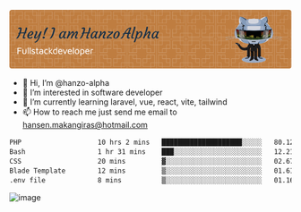 ![Header](./github-header-image.png)

- 👋 Hi, I’m @hanzo-alpha
- 👀 I’m interested in software developer
- 🌱 I’m currently learning laravel, vue, react, vite, tailwind
- 📫 How to reach me just send me email to hansen.makangiras@hotmail.com 

<!---
hanzo-alpha/hanzo-alpha is a ✨ special ✨ repository because its `README.md` (this file) appears on your GitHub profile.
You can click the Preview link to take a look at your changes.
--->

<!--START_SECTION:waka-->

```txt
PHP                   10 hrs 2 mins   ████████████████████░░░░░   80.12 %
Bash                  1 hr 31 mins    ███░░░░░░░░░░░░░░░░░░░░░░   12.21 %
CSS                   20 mins         ▓░░░░░░░░░░░░░░░░░░░░░░░░   02.67 %
Blade Template        12 mins         ▒░░░░░░░░░░░░░░░░░░░░░░░░   01.61 %
.env file             8 mins          ▒░░░░░░░░░░░░░░░░░░░░░░░░   01.16 %
```

<!--END_SECTION:waka-->

![image](https://github.com/hanzo-alpha/hanzo-alpha/assets/111342797/c4bd2977-6123-4017-8652-6e166259b484)

